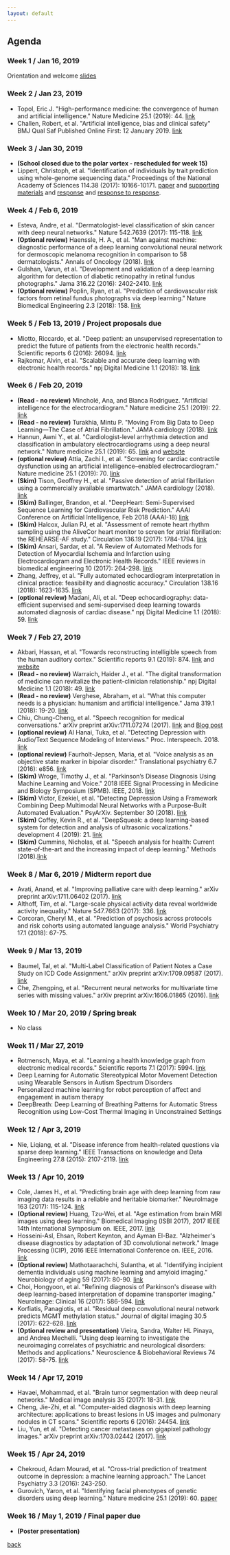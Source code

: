 ```yaml
---
layout: default
---
```


## Agenda

### Week 1 / Jan 16, 2019
Orientation and welcome [slides](https://docs.google.com/presentation/d/1hd0kdWN4uYnkgyNii0tJjGlcANoNu3OAQTXK9LY5_Ew/edit?usp=sharing)

### Week 2 / Jan 23, 2019
* Topol, Eric J. "High-performance medicine: the convergence of human and artificial intelligence." Nature Medicine 25.1 (2019): 44. [link](https://www.nature.com/articles/s41591-018-0300-7)
* Challen, Robert, et al. "Artificial intelligence, bias and clinical safety" BMJ Qual Saf Published Online First: 12 January 2019. [link](https://qualitysafety.bmj.com/content/early/2019/01/12/bmjqs-2018-008370)

### Week 3 / Jan 30, 2019
* **(School closed due to the polar vortex - rescheduled for week 15)**
* Lippert, Christoph, et al. "Identification of individuals by trait prediction using whole-genome sequencing data." Proceedings of the National Academy of Sciences 114.38 (2017): 10166-10171. [paper](http://www.pnas.org/content/114/38/10166.full) and [supporting materials](https://www.pnas.org/content/suppl/2017/08/30/1711125114.DCSupplemental) and [response](https://www.biorxiv.org/content/10.1101/185330v3) and [response to response](https://www.biorxiv.org/content/10.1101/187542v3).

### Week 4 / Feb 6, 2019
* Esteva, Andre, et al. "Dermatologist-level classification of skin cancer with deep neural networks." Nature 542.7639 (2017): 115-118. [link](http://www.nature.com/nature/journal/v542/n7639/full/nature21056.html)
* **(Optional review)** Haenssle, H. A., et al. "Man against machine: diagnostic performance of a deep learning convolutional neural network for dermoscopic melanoma recognition in comparison to 58 dermatologists." Annals of Oncology (2018). [link](https://academic.oup.com/annonc/article/29/8/1836/5004443)
* Gulshan, Varun, et al. "Development and validation of a deep learning algorithm for detection of diabetic retinopathy in retinal fundus photographs." Jama 316.22 (2016): 2402-2410. [link](https://jamanetwork.com/journals/jama/fullarticle/2588763)
* **(Optional review)** Poplin, Ryan, et al. "Prediction of cardiovascular risk factors from retinal fundus photographs via deep learning." Nature Biomedical Engineering 2.3 (2018): 158. [link](https://www.nature.com/articles/s41551-018-0195-0)

### Week 5 / Feb 13, 2019 / Project proposals due
* Miotto, Riccardo, et al. "Deep patient: an unsupervised representation to predict the future of patients from the electronic health records." Scientific reports 6 (2016): 26094. [link](https://www.nature.com/articles/srep26094)
* Rajkomar, Alvin, et al. "Scalable and accurate deep learning with electronic health records." npj Digital Medicine 1.1 (2018): 18. [link](https://www.nature.com/articles/s41746-018-0029-1)

### Week 6 / Feb 20, 2019
* **(Read - no review)** Mincholé, Ana, and Blanca Rodriguez. "Artificial intelligence for the electrocardiogram." Nature medicine 25.1 (2019): 22. [link](https://www.nature.com/articles/s41591-018-0306-1)
* **(Read - no review)** Turakhia, Mintu P. "Moving From Big Data to Deep Learning—The Case of Atrial Fibrillation." JAMA cardiology (2018). [link](https://drive.google.com/open?id=1xCSCOoybMFP0M1wQRAeE0odnrLkVofb1)
* Hannun, Awni Y., et al. "Cardiologist-level arrhythmia detection and classification in ambulatory electrocardiograms using a deep neural network." Nature medicine 25.1 (2019): 65. [link](https://www.nature.com/articles/s41591-018-0268-3) and [website](https://stanfordmlgroup.github.io/projects/ecg2/)
* **(optional review)** Attia, Zachi I., et al. "Screening for cardiac contractile dysfunction using an artificial intelligence–enabled electrocardiogram." Nature medicine 25.1 (2019): 70. [link](https://www.nature.com/articles/s41591-018-0240-2)
* **(Skim)** Tison, Geoffrey H., et al. "Passive detection of atrial fibrillation using a commercially available smartwatch." JAMA cardiology (2018). [link](https://drive.google.com/open?id=17ybirgd-JO4oosq3z3sOgbCcRRG5ccFl)
* **(Skim)** Ballinger, Brandon, et al. "DeepHeart: Semi-Supervised Sequence Learning for Cardiovascular Risk Prediction." AAAI Conference on Artificial Intelligence, Feb 2018 (AAAI-18) [link](https://arxiv.org/abs/1802.02511)
* **(Skim)** Halcox, Julian PJ, et al. "Assessment of remote heart rhythm sampling using the AliveCor heart monitor to screen for atrial fibrillation: the REHEARSE-AF study." Circulation 136.19 (2017): 1784-1794. [link](http://circ.ahajournals.org/content/136/19/1784.long)
* **(Skim)** Ansari, Sardar, et al. "A Review of Automated Methods for Detection of Myocardial Ischemia and Infarction using Electrocardiogram and Electronic Health Records." IEEE reviews in biomedical engineering 10 (2017): 264-298. [link](http://ieeexplore.ieee.org/stamp/stamp.jsp?arnumber=8068216)
* Zhang, Jeffrey, et al. "Fully automated echocardiogram interpretation in clinical practice: feasibility and diagnostic accuracy." Circulation 138.16 (2018): 1623-1635. [link](https://www.ahajournals.org/doi/10.1161/CIRCULATIONAHA.118.034338)
* **(optional review)** Madani, Ali, et al. "Deep echocardiography: data-efficient supervised and semi-supervised deep learning towards automated diagnosis of cardiac disease." npj Digital Medicine 1.1 (2018): 59. [link](https://www.nature.com/articles/s41746-018-0065-x)

### Week 7 / Feb 27, 2019
* Akbari, Hassan, et al. "Towards reconstructing intelligible speech from the human auditory cortex." Scientific reports 9.1 (2019): 874. [link](https://www.nature.com/articles/s41598-018-37359-z) and [website](http://naplab.ee.columbia.edu/reconstruction.html)
* **(Read - no review)** Warraich, Haider J.,  et al. "The digital transformation of medicine can revitalize the patient-clinician relationship." npj Digital Medicine 1.1 (2018): 49. [link](https://www.nature.com/articles/s41746-018-0060-2)
* **(Read - no review)** Verghese, Abraham, et al. "What this computer needs is a physician: humanism and artificial intelligence." Jama 319.1 (2018): 19-20. [link](https://jamanetwork.com/journals/jama/article-abstract/2666717)
* Chiu, Chung-Cheng, et al. "Speech recognition for medical conversations." arXiv preprint arXiv:1711.07274 (2017). [link](https://arxiv.org/pdf/1711.07274.pdf) and [Blog post](https://ai.googleblog.com/2017/11/understanding-medical-conversations.html#1)
* **(optional review)** Al Hanai, Tuka, et al. "Detecting Depression with Audio/Text Sequence Modeling of Interviews." Proc. Interspeech. 2018. [link](https://pdfs.semanticscholar.org/2f75/2916c7dd74a3b7e44a3a4c21bce8d57b0fc4.pdf)
* **(optional review)** Faurholt-Jepsen, Maria, et al. "Voice analysis as an objective state marker in bipolar disorder." Translational psychiatry 6.7 (2016): e856. [link](https://www.nature.com/articles/tp2016123)
* **(Skim)** Wroge, Timothy J., et al. "Parkinson’s Disease Diagnosis Using Machine Learning and Voice." 2018 IEEE Signal Processing in Medicine and Biology Symposium (SPMB). IEEE, 2018. [link](https://ieeexplore.ieee.org/abstract/document/8615607)
* **(Skim)** Victor, Ezekiel, et al. "Detecting Depression Using a Framework Combining Deep Multimodal Neural Networks with a Purpose-Built Automated Evaluation." PsyArXiv. September 30 (2018). [link](https://osf.io/vqpcz/download/?format=pdf)
* **(Skim)** Coffey, Kevin R., et al. "DeepSqueak: a deep learning-based system for detection and analysis of ultrasonic vocalizations." development 4 (2019): 21. [link](https://www.nature.com/articles/s41386-018-0303-6)
* **(Skim)** Cummins, Nicholas, et al. "Speech analysis for health: Current state-of-the-art and the increasing impact of deep learning." Methods (2018).[link](https://www.sciencedirect.com/science/article/pii/S1046202317303717)


### Week 8 / Mar 6, 2019 / Midterm report due
* Avati, Anand, et al. "Improving palliative care with deep learning." arXiv preprint arXiv:1711.06402 (2017). [link](https://arxiv.org/pdf/1711.06402.pdf)
* Althoff, Tim, et al. "Large-scale physical activity data reveal worldwide activity inequality." Nature 547.7663 (2017): 336. [link](https://www.nature.com/articles/nature23018)
* Corcoran, Cheryl M., et al. "Prediction of psychosis across protocols and risk cohorts using automated language analysis." World Psychiatry 17.1 (2018): 67-75.

### Week 9 / Mar 13, 2019
* Baumel, Tal, et al. "Multi-Label Classification of Patient Notes a Case Study on ICD Code Assignment." arXiv preprint arXiv:1709.09587 (2017). [link](https://arxiv.org/pdf/1709.09587.pdf)
* Che, Zhengping, et al. "Recurrent neural networks for multivariate time series with missing values." arXiv preprint arXiv:1606.01865 (2016). [link](https://arxiv.org/pdf/1606.01865.pdf)

### Week 10 / Mar 20, 2019 / Spring break
* No class

### Week 11 / Mar 27, 2019
* Rotmensch, Maya, et al. "Learning a health knowledge graph from electronic medical records." Scientific reports 7.1 (2017): 5994. [link](https://www.nature.com/articles/s41598-017-05778-z) 
* Deep Learning for Automatic Stereotypical Motor Movement Detection using Wearable Sensors in Autism Spectrum Disorders
* Personalized machine learning for robot perception of affect and engagement in autism therapy
* DeepBreath: Deep Learning of Breathing Patterns for Automatic Stress Recognition using Low-Cost Thermal Imaging in Unconstrained Settings

### Week 12 / Apr 3, 2019
* Nie, Liqiang, et al. "Disease inference from health-related questions via sparse deep learning." IEEE Transactions on knowledge and Data Engineering 27.8 (2015): 2107-2119. [link](http://ieeexplore.ieee.org/abstract/document/7029673/)

### Week 13 / Apr 10, 2019
* Cole, James H., et al. "Predicting brain age with deep learning from raw imaging data results in a reliable and heritable biomarker." NeuroImage 163 (2017): 115-124. [link](https://www.sciencedirect.com/science/article/pii/S1053811917306407)
*  **(Optional review)** Huang, Tzu-Wei, et al. "Age estimation from brain MRI images using deep learning." Biomedical Imaging (ISBI 2017), 2017 IEEE 14th International Symposium on. IEEE, 2017. [link](http://ieeexplore.ieee.org/document/7950650/)
* Hosseini-Asl, Ehsan, Robert Keynton, and Ayman El-Baz. "Alzheimer's disease diagnostics by adaptation of 3D convolutional network." Image Processing (ICIP), 2016 IEEE International Conference on. IEEE, 2016. [link](https://arxiv.org/pdf/1607.00455.pdf)
* **(Optional review)** Mathotaarachchi, Sulantha, et al. "Identifying incipient dementia individuals using machine learning and amyloid imaging." Neurobiology of aging 59 (2017): 80-90. [link](http://www.neurobiologyofaging.org/article/S0197-4580%2817%2930229-4/fulltext)
* Choi, Hongyoon, et al. "Refining diagnosis of Parkinson's disease with deep learning-based interpretation of dopamine transporter imaging." NeuroImage: Clinical 16 (2017): 586-594. [link](https://www.sciencedirect.com/science/article/pii/S2213158217302243)
* Korfiatis, Panagiotis, et al. "Residual deep convolutional neural network predicts MGMT methylation status." Journal of digital imaging 30.5 (2017): 622-628. [link](https://link.springer.com/article/10.1007/s10278-017-0009-z)
* **(Optional review and presentation)** Vieira, Sandra, Walter HL Pinaya, and Andrea Mechelli. "Using deep learning to investigate the neuroimaging correlates of psychiatric and neurological disorders: Methods and applications." Neuroscience & Biobehavioral Reviews 74 (2017): 58-75. [link](https://www.sciencedirect.com/science/article/pii/S0149763416305176)

### Week 14 / Apr 17, 2019
* Havaei, Mohammad, et al. "Brain tumor segmentation with deep neural networks." Medical image analysis 35 (2017): 18-31. [link](https://www.sciencedirect.com/science/article/pii/S1361841516300330)
* Cheng, Jie-Zhi, et al. "Computer-aided diagnosis with deep learning architecture: applications to breast lesions in US images and pulmonary nodules in CT scans." Scientific reports 6 (2016): 24454. [link](https://www.nature.com/articles/srep24454)
* Liu, Yun, et al. "Detecting cancer metastases on gigapixel pathology images." arXiv preprint arXiv:1703.02442 (2017). [link](https://arxiv.org/pdf/1703.02442.pdf)

### Week 15 / Apr 24, 2019 
* Chekroud, Adam Mourad, et al. "Cross-trial prediction of treatment outcome in depression: a machine learning approach." The Lancet Psychiatry 3.3 (2016): 243-250.
* Gurovich, Yaron, et al. "Identifying facial phenotypes of genetic disorders using deep learning." Nature medicine 25.1 (2019): 60. [paper](https://www.nature.com/articles/s41591-018-0279-0)

### Week 16 / May 1, 2019 / Final paper due 
* **(Poster presentation)**


[back](./)
